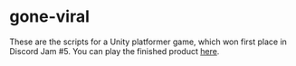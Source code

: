 # gone-viral
These are the scripts for a Unity platformer game, which won first place in Discord Jam #5.
You can play the finished product [here](https://kalechipps.itch.io/gone-viral).
